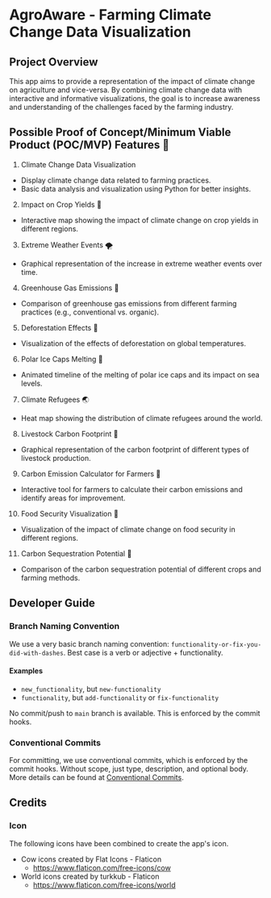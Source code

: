 # AgroAware - Farming Climate Change Data Visualization

## Project Overview

This app aims to provide a representation of the impact of climate change on agriculture and vice-versa. By combining climate change data with interactive and informative visualizations, the goal is to increase awareness and understanding of the challenges faced by the farming industry.

## Possible Proof of Concept/Minimum Viable Product (POC/MVP) Features 🚀

1. Climate Change Data Visualization

- Display climate change data related to farming practices.
- Basic data analysis and visualization using Python for better insights.

2. Impact on Crop Yields 🌱

- Interactive map showing the impact of climate change on crop yields in different regions.

3. Extreme Weather Events 🌪️

- Graphical representation of the increase in extreme weather events over time.

4. Greenhouse Gas Emissions 🌿

- Comparison of greenhouse gas emissions from different farming practices (e.g., conventional vs. organic).

5. Deforestation Effects 🌲

- Visualization of the effects of deforestation on global temperatures.

6. Polar Ice Caps Melting 🌊

- Animated timeline of the melting of polar ice caps and its impact on sea levels.

7. Climate Refugees 🌏

- Heat map showing the distribution of climate refugees around the world.

8. Livestock Carbon Footprint 🐄

- Graphical representation of the carbon footprint of different types of livestock production.

9. Carbon Emission Calculator for Farmers 🚜

- Interactive tool for farmers to calculate their carbon emissions and identify areas for improvement.

10. Food Security Visualization 🍲

- Visualization of the impact of climate change on food security in different regions.

11. Carbon Sequestration Potential 🌱

- Comparison of the carbon sequestration potential of different crops and farming methods.

## Developer Guide

### Branch Naming Convention

We use a very basic branch naming convention: `functionality-or-fix-you-did-with-dashes`.
Best case is a verb or adjective + functionality.

#### Examples

- `new_functionality`, but `new-functionality`
- `functionality`, but `add-functionality` or `fix-functionality`

No commit/push to `main` branch is available. This is enforced by the commit hooks.

### Conventional Commits

For committing, we use conventional commits, which is enforced by the commit hooks. Without scope, just type, description, and optional body. More details can be found at [Conventional Commits](https://www.conventionalcommits.org/en/v1.0.0/).

## Credits

### Icon

The following icons have been combined to create the app's icon.

- Cow icons created by Flat Icons - Flaticon
  - https://www.flaticon.com/free-icons/cow
- World icons created by turkkub - Flaticon
  - https://www.flaticon.com/free-icons/world
